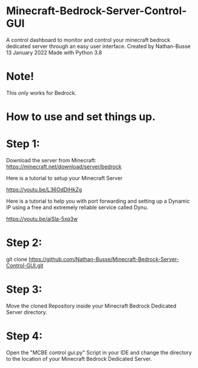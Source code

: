 # Minecraft-Bedrock-Server-Control-GUI
A control dashboard to monitor and control your minecraft bedrock dedicated server through an easy user interface.  Created by Nathan-Busse  13 January 2022  Made with Python 3.8

# Note!

This only works for Bedrock.

# How to use and set things up.

# Step 1:

Download the server from Minecraft: https://minecraft.net/download/server/bedrock

Here is a tutorial to setup your Minecraft Server

https://youtu.be/L36OdDIHkZg

Here is a tutorial to help you with port forwarding and setting up a Dynamic IP using a free and extremely reliable service called Dynu.

https://youtu.be/aiSla-5xq3w

# Step 2:
 
 git clone https://github.com/Nathan-Busse/Minecraft-Bedrock-Server-Control-GUI.git
 
 # Step 3:
 
 Move the cloned Repository inside your Minecraft Bedrock Dedicated Server directory.
 
 # Step 4:

Open the "MCBE control gui.py" Script in your IDE and change the directory to the location of your Minecraft Bedrock Dedicated Server.

